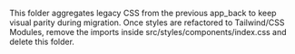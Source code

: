 This folder aggregates legacy CSS from the previous app_back to keep visual parity during migration.
Once styles are refactored to Tailwind/CSS Modules, remove the imports inside src/styles/components/index.css and delete this folder.
